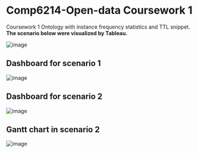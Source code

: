 # Comp6214-Open-data Coursework 1

Coursework 1
Ontology with instance frequency statistics and TTL snippet.
**The scenario below were visualized by Tableau.**

![image](https://user-images.githubusercontent.com/45059424/224957986-de14e88b-7b8c-453f-ae63-6abadfde6c6f.png)

## Dashboard for scenario 1

![image](https://user-images.githubusercontent.com/45059424/224957022-eb4d83eb-aa6e-41a1-b227-5c63a23c1c48.png)

## Dashboard for scenario 2

![image](https://user-images.githubusercontent.com/45059424/224957165-f5b8bc7c-4d29-4cae-bb35-49e2c83db0ce.png)

## Gantt chart in scenario 2

![image](https://user-images.githubusercontent.com/45059424/224957227-e0050fef-e8bd-46d6-8068-851fd319223e.png)
